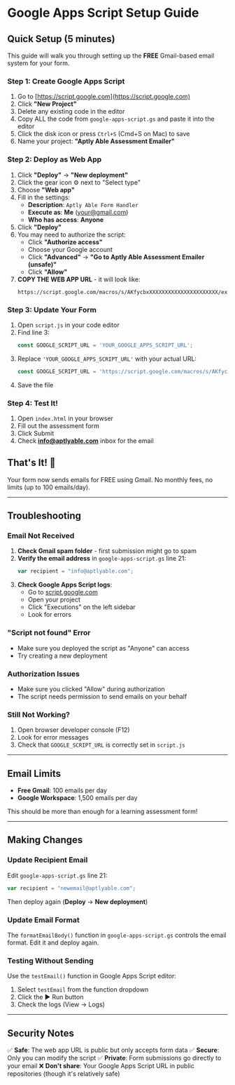 # Google Apps Script Setup Guide

## Quick Setup (5 minutes)

This guide will walk you through setting up the **FREE** Gmail-based email system for your form.

### Step 1: Create Google Apps Script

1. Go to [https://script.google.com](https://script.google.com)
2. Click **"New Project"**
3. Delete any existing code in the editor
4. Copy ALL the code from `google-apps-script.gs` and paste it into the editor
5. Click the disk icon or press `Ctrl+S` (Cmd+S on Mac) to save
6. Name your project: **"Aptly Able Assessment Emailer"**

### Step 2: Deploy as Web App

1. Click **"Deploy"** → **"New deployment"**
2. Click the gear icon ⚙️ next to "Select type"
3. Choose **"Web app"**
4. Fill in the settings:
   - **Description**: `Aptly Able Form Handler`
   - **Execute as**: **Me** (your@gmail.com)
   - **Who has access**: **Anyone**
5. Click **"Deploy"**
6. You may need to authorize the script:
   - Click **"Authorize access"**
   - Choose your Google account
   - Click **"Advanced"** → **"Go to Aptly Able Assessment Emailer (unsafe)"**
   - Click **"Allow"**
7. **COPY THE WEB APP URL** - it will look like:
   ```
   https://script.google.com/macros/s/AKfycbxXXXXXXXXXXXXXXXXXXXXXX/exec
   ```

### Step 3: Update Your Form

1. Open `script.js` in your code editor
2. Find line 3:
   ```javascript
   const GOOGLE_SCRIPT_URL = 'YOUR_GOOGLE_APPS_SCRIPT_URL';
   ```
3. Replace `'YOUR_GOOGLE_APPS_SCRIPT_URL'` with your actual URL:
   ```javascript
   const GOOGLE_SCRIPT_URL = 'https://script.google.com/macros/s/AKfycbxXXXXXXXXXXXXXXXXXXXXXX/exec';
   ```
4. Save the file

### Step 4: Test It!

1. Open `index.html` in your browser
2. Fill out the assessment form
3. Click Submit
4. Check **info@aptlyable.com** inbox for the email

## That's It! 🎉

Your form now sends emails for FREE using Gmail. No monthly fees, no limits (up to 100 emails/day).

---

## Troubleshooting

### Email Not Received

1. **Check Gmail spam folder** - first submission might go to spam
2. **Verify the email address** in `google-apps-script.gs` line 21:
   ```javascript
   var recipient = "info@aptlyable.com";
   ```
3. **Check Google Apps Script logs**:
   - Go to [script.google.com](https://script.google.com)
   - Open your project
   - Click "Executions" on the left sidebar
   - Look for errors

### "Script not found" Error

- Make sure you deployed the script as "Anyone" can access
- Try creating a new deployment

### Authorization Issues

- Make sure you clicked "Allow" during authorization
- The script needs permission to send emails on your behalf

### Still Not Working?

1. Open browser developer console (F12)
2. Look for error messages
3. Check that `GOOGLE_SCRIPT_URL` is correctly set in `script.js`

---

## Email Limits

- **Free Gmail**: 100 emails per day
- **Google Workspace**: 1,500 emails per day

This should be more than enough for a learning assessment form!

---

## Making Changes

### Update Recipient Email

Edit `google-apps-script.gs` line 21:
```javascript
var recipient = "newemail@aptlyable.com";
```

Then deploy again (**Deploy** → **New deployment**)

### Update Email Format

The `formatEmailBody()` function in `google-apps-script.gs` controls the email format. Edit it and deploy again.

### Testing Without Sending

Use the `testEmail()` function in Google Apps Script editor:
1. Select `testEmail` from the function dropdown
2. Click the ▶️ Run button
3. Check the logs (View → Logs)

---

## Security Notes

✅ **Safe**: The web app URL is public but only accepts form data
✅ **Secure**: Only you can modify the script
✅ **Private**: Form submissions go directly to your email
❌ **Don't share**: Your Google Apps Script URL in public repositories (though it's relatively safe)

